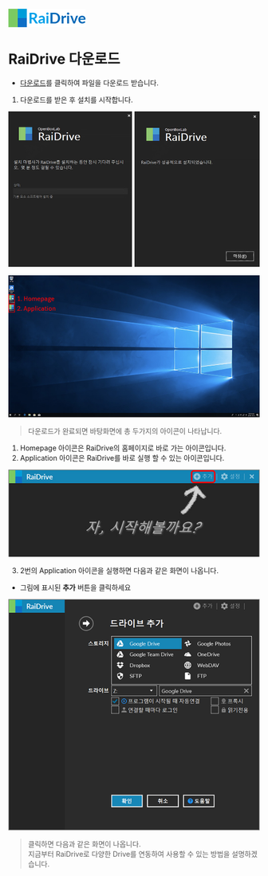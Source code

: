 ![logo](/logo.png?raw=true) <!--  --> 
                                                                                                                               
# RaiDrive 다운로드

- [다운로드](https://www.raidrive.com/ko/download)를 클릭하여 파일을 다운로드 받습니다.  

1. 다운로드를 받은 후 설치를 시작합니다.

![download](/download01.jpg?raw=true)  

 
![app](/app.jpg?raw=true)

> 다운로드가 완료되면 바탕화면에 총 두가지의 아이콘이 나타납니다.

1. Homepage 아이콘은 RaiDrive의 홈페이지로 바로 가는 아이콘입니다.
2. Application 아이콘은 RaiDrive를 바로 실행 할 수 있는 아이콘입니다.

![main](/main.jpg?raw=true) 

3. 2번의 Application 아이콘을 실행하면 다음과 같은 화면이 나옵니다.   

- 그림에 표시된 **추가** 버튼을 클릭하세요   

![plus](/plus.PNG?raw=true)

> 클릭하면 다음과 같은 화면이 나옵니다.  
> 지금부터 RaiDrive로 다양한 Drive를 연동하여 사용할 수 있는 방법을 설명하겠습니다.
